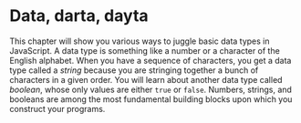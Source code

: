 # Data, darta, dayta

This chapter will show you various ways to juggle basic data types in
JavaScript. A data type is something like a number or a character of the English
alphabet. When you have a sequence of characters, you get a data type called a
_string_ because you are stringing together a bunch of characters in a given
order. You will learn about another data type called _boolean_, whose only
values are either `true` or `false`. Numbers, strings, and booleans are among
the most fundamental building blocks upon which you construct your programs.
